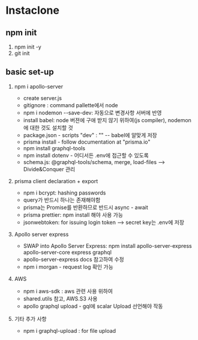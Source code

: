 # Instaclone

## npm init

1. npm init -y
2. git init

## basic set-up

1. npm i apollo-server

   - create server.js
   - gitignore : command pallette에서 node
   - npm i nodemon --save-dev: 자동으로 변경사항 서버에 반영
   - install babel: node 버젼에 구애 받지 않기 위하여(js compiler), nodemon에 대한 것도 설치할 것
   - package.json - scripts "dev" : "" -- babel에 알맞게 저장
   - prisma install - follow documentation at "prisma.io"
   - npm install graphql-tools
   - npm install dotenv - 어디서든 .env에 접근할 수 있도록
   - schema.js: @graphql-tools/schema, merge, load-files --> Divide&Conquer 관리

2. prisma client declaration + export

   - npm i bcrypt: hashing passwords
   - query가 반드시 하나는 존재해야함
   - prisma는 Promise를 반환하므로 반드시 async - await
   - prisma prettier: npm install 해야 사용 가능
   - jsonwebtoken: for issuing login token --> secret key는 .env에 저장

3. Apollo server express

   - SWAP into Apollo Server Express: npm install apollo-server-express apollo-server-core express graphql
   - apollo-server-express docs 참고하여 수정
   - npm i morgan - request log 확인 가능

4. AWS

   - npm i aws-sdk : aws 관련 사용 위하여
   - shared.utils 참고, AWS.S3 사용
   - apollo graphql upload - gql에 scalar Upload 선언해야 작동

5. 기타 추가 사항
   - npm i graphql-upload : for file upload
